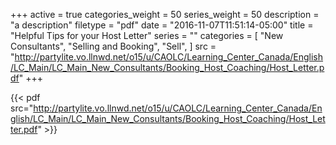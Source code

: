 +++
active = true
categories_weight = 50
series_weight = 50
description = "a description"
filetype = "pdf"
date = "2016-11-07T11:51:14-05:00"
title = "Helpful Tips for your Host Letter"
series = ""
categories = [
  "New Consultants",
  "Selling and Booking",
  "Sell",
]
src = "http://partylite.vo.llnwd.net/o15/u/CAOLC/Learning_Center_Canada/English/LC_Main/LC_Main_New_Consultants/Booking_Host_Coaching/Host_Letter.pdf"
+++

{{< pdf src="http://partylite.vo.llnwd.net/o15/u/CAOLC/Learning_Center_Canada/English/LC_Main/LC_Main_New_Consultants/Booking_Host_Coaching/Host_Letter.pdf" >}}
